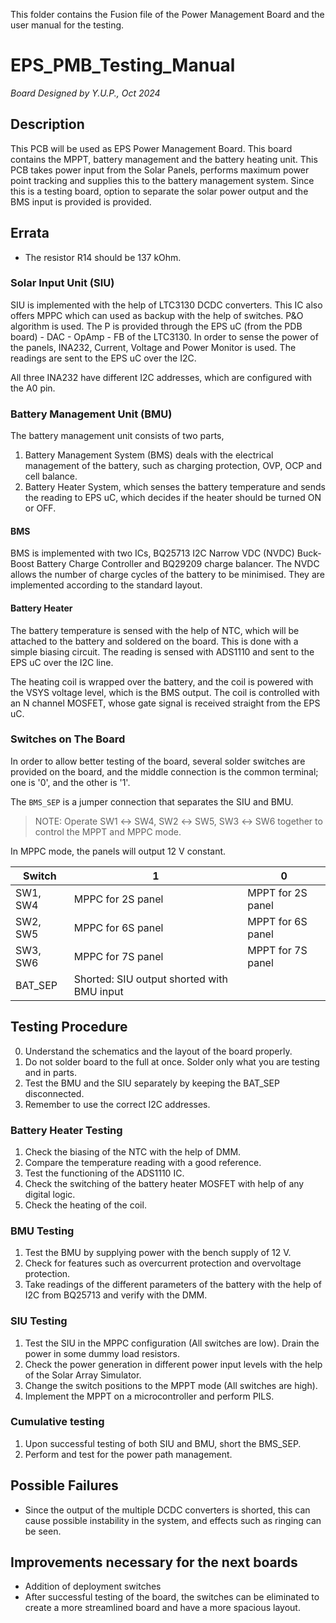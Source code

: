This folder contains the Fusion file of the Power Management Board and the user manual for the testing.

# EPS_PMB_Testing_Manual
_Board Designed by Y.U.P., Oct 2024_

## Description
This PCB will be used as EPS Power Management Board. This board contains the MPPT, battery management and the battery heating unit. This PCB takes power input from the Solar Panels, performs maximum power point tracking and supplies this to the battery management system. Since this is a testing board, option to separate the solar power output and the BMS input is provided is provided.

## Errata
- The resistor R14 should be 137 kOhm.

### Solar Input Unit (SIU)
SIU is implemented with the help of LTC3130 DCDC converters. This IC also offers MPPC which can used as backup with the help of switches. P&O algorithm is used. The P is provided through the EPS uC (from the PDB board) - DAC - OpAmp - FB of the LTC3130. In order to sense the power of the panels, INA232, Current, Voltage and Power Monitor is used. The readings are sent to the EPS uC over the I2C.

All three INA232 have different I2C addresses, which are configured with the A0 pin.

### Battery Management Unit (BMU)
The battery management unit consists of two parts,

1. Battery Management System (BMS) deals with the electrical management of the battery, such as charging protection, OVP, OCP and cell balance.
2. Battery Heater System, which senses the battery temperature and sends the reading to EPS uC, which decides if the heater should be turned ON or OFF.

#### BMS
BMS is implemented with two ICs, BQ25713 I2C Narrow VDC (NVDC) Buck-Boost Battery Charge Controller and BQ29209 charge balancer. The NVDC allows the number of charge cycles of the battery to be minimised. They are implemented according to the standard layout.

#### Battery Heater
The battery temperature is sensed with the help of NTC, which will be attached to the battery and soldered on the board. This is done with a simple biasing circuit. The reading is sensed with ADS1110 and sent to the EPS uC over the I2C line.

The heating coil is wrapped over the battery, and the coil is powered with the VSYS voltage level, which is the BMS output. The coil is controlled with an N channel MOSFET, whose gate signal is received straight from the EPS uC.

### Switches on The Board
In order to allow better testing of the board, several solder switches are provided on the board, and the middle connection is the common terminal; one is '0', and the other is '1'.

The `BMS_SEP` is a jumper connection that separates the SIU and BMU.

> NOTE: Operate SW1 ↔ SW4, SW2 ↔ SW5, SW3 ↔ SW6 together to control the MPPT and MPPC mode.

In MPPC mode, the panels will output 12 V constant.

| Switch | 1 | 0 |
|---|---|---|
|SW1, SW4 | MPPC for 2S panel | MPPT for 2S panel |
|SW2, SW5 | MPPC for 6S panel | MPPT for 6S panel |
|SW3, SW6 | MPPC for 7S panel | MPPT for 7S panel |
|BAT_SEP | Shorted: SIU output shorted with BMU input |


## Testing Procedure

0. Understand the schematics and the layout of the board properly.
1. Do not solder board to the full at once. Solder only what you are testing and in parts.
2. Test the BMU and the SIU separately by keeping the BAT_SEP disconnected.
3. Remember to use the correct I2C addresses.

### Battery Heater Testing
1. Check the biasing of the NTC with the help of DMM.
2. Compare the temperature reading with a good reference.
3. Test the functioning of the ADS1110 IC.
4. Check the switching of the battery heater MOSFET with help of any digital logic.
5. Check the heating of the coil.

### BMU Testing
1. Test the BMU by supplying power with the bench supply of 12 V.
2. Check for features such as overcurrent protection and overvoltage protection.
3. Take readings of the different parameters of the battery with the help of I2C from BQ25713 and verify with the DMM.

### SIU Testing
1. Test the SIU in the MPPC configuration (All switches are low). Drain the power in some dummy load resistors.
2. Check the power generation in different power input levels with the help of the Solar Array Simulator.
3. Change the switch positions to the MPPT mode (All switches are high).
4. Implement the MPPT on a microcontroller and perform PILS.

### Cumulative testing
1. Upon successful testing of both SIU and BMU, short the BMS_SEP.
2. Perform and test for the power path management.

## Possible Failures
- Since the output of the multiple DCDC converters is shorted, this can cause possible instability in the system, and effects such as ringing can be seen.

## Improvements necessary for the next boards
- Addition of deployment switches
- After successful testing of the board, the switches can be eliminated to create a more streamlined board and have a more spacious layout.
